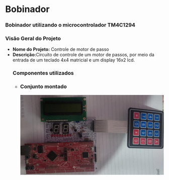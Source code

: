 # Bobinador

<!DOCTYPE html>
<html>
<head>
  <meta charset="UTF-8">
 
</head>
<body>
  <h3>Bobinador utilizando o microcontrolador TM4C1294</h3>
  <h3>Visão Geral do Projeto</h3>
  <ul>
    <li><strong>Nome do Projeto:</strong> Controle de motor de passo</li>
    <li><strong>Descrição:</strong>Circuito de controle de um motor de passos, por meio da entrada de um teclado 4x4 matricial e um display 16x2 lcd. </li
  </ul>
  
  <h3>Componentes utilizados</h3>
    <ul>
    <li>  <h3>Conjunto montado</h3>
  <img src="projeto.jpg" alt="projeto montado">
      </li>
    </ul>
 
  
</body>
</html>
